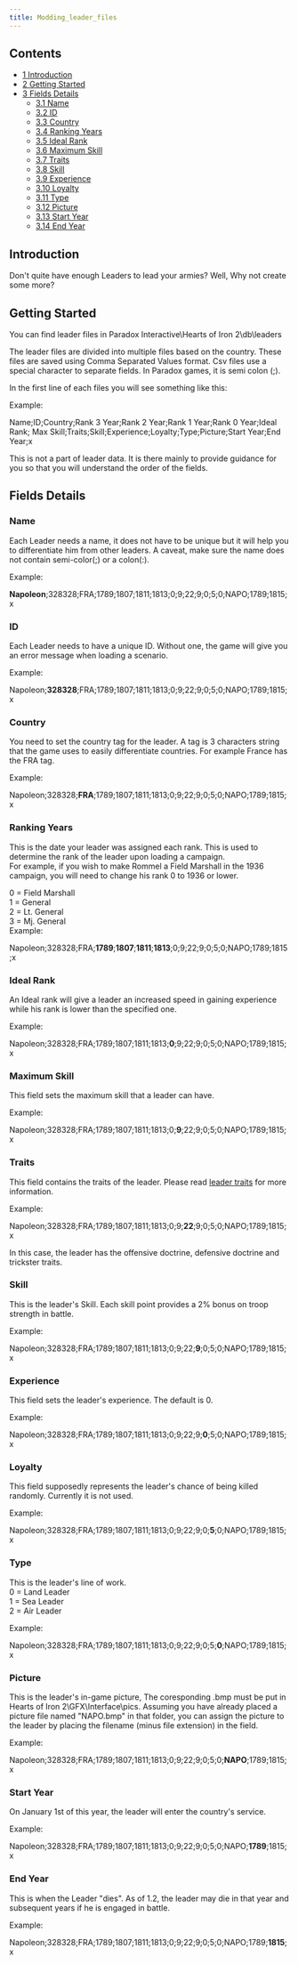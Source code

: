 ```yaml
---
title: Modding_leader_files
---
```


## Contents

- [1 Introduction](#Introduction)
- [2 Getting Started](#Getting_Started)
- [3 Fields Details](#Fields_Details)
  - [3.1 Name](#Name)
  - [3.2 ID](#ID)
  - [3.3 Country](#Country)
  - [3.4 Ranking Years](#Ranking_Years)
  - [3.5 Ideal Rank](#Ideal_Rank)
  - [3.6 Maximum Skill](#Maximum_Skill)
  - [3.7 Traits](#Traits)
  - [3.8 Skill](#Skill)
  - [3.9 Experience](#Experience)
  - [3.10 Loyalty](#Loyalty)
  - [3.11 Type](#Type)
  - [3.12 Picture](#Picture)
  - [3.13 Start Year](#Start_Year)
  - [3.14 End Year](#End_Year)

## Introduction

Don't quite have enough Leaders to lead your armies? Well, Why not create some more?

## Getting Started

You can find leader files in Paradox Interactive\\Hearts of Iron 2\\db\\leaders

The leader files are divided into multiple files based on the country. These files are saved using Comma Separated Values format. Csv files use a special character to separate fields. In Paradox games, it is semi colon (;).

In the first line of each files you will see something like this:

Example:

Name;ID;Country;Rank 3 Year;Rank 2 Year;Rank 1 Year;Rank 0 Year;Ideal Rank; Max Skill;Traits;Skill;Experience;Loyalty;Type;Picture;Start Year;End Year;x

This is not a part of leader data. It is there mainly to provide guidance for you so that you will understand the order of the fields.

## Fields Details

### Name

Each Leader needs a name, it does not have to be unique but it will help you to differentiate him from other leaders. A caveat, make sure the name does not contain semi-color(;) or a colon(:).

Example:

**Napoleon**;328328;FRA;1789;1807;1811;1813;0;9;22;9;0;5;0;NAPO;1789;1815;x

### ID

Each Leader needs to have a unique ID. Without one, the game will give you an error message when loading a scenario.

Example:

Napoleon;**328328**;FRA;1789;1807;1811;1813;0;9;22;9;0;5;0;NAPO;1789;1815;x

### Country

You need to set the country tag for the leader. A tag is 3 characters string that the game uses to easily differentiate countries. For example France has the FRA tag.

Example:

Napoleon;328328;**FRA**;1789;1807;1811;1813;0;9;22;9;0;5;0;NAPO;1789;1815;x

### Ranking Years

This is the date your leader was assigned each rank. This is used to determine the rank of the leader upon loading a campaign.  
For example, if you wish to make Rommel a Field Marshall in the 1936 campaign, you will need to change his rank 0 to 1936 or lower.

0 = Field Marshall  
1 = General  
2 = Lt. General  
3 = Mj. General  
Example:

Napoleon;328328;FRA;**1789**;**1807**;**1811**;**1813**;0;9;22;9;0;5;0;NAPO;1789;1815;x

### Ideal Rank

An Ideal rank will give a leader an increased speed in gaining experience while his rank is lower than the specified one.

Example:

Napoleon;328328;FRA;1789;1807;1811;1813;**0**;9;22;9;0;5;0;NAPO;1789;1815;x

### Maximum Skill

This field sets the maximum skill that a leader can have.

Example:

Napoleon;328328;FRA;1789;1807;1811;1813;0;**9**;22;9;0;5;0;NAPO;1789;1815;x

### Traits

This field contains the traits of the leader. Please read [leader traits](/wiki/Leader_Traits "Leader Traits") for more information.

Example:

Napoleon;328328;FRA;1789;1807;1811;1813;0;9;**22**;9;0;5;0;NAPO;1789;1815;x

In this case, the leader has the offensive doctrine, defensive doctrine and trickster traits.

### Skill

This is the leader's Skill. Each skill point provides a 2% bonus on troop strength in battle.

Example:

Napoleon;328328;FRA;1789;1807;1811;1813;0;9;22;**9**;0;5;0;NAPO;1789;1815;x

### Experience

This field sets the leader's experience. The default is 0.

Example:

Napoleon;328328;FRA;1789;1807;1811;1813;0;9;22;9;**0**;5;0;NAPO;1789;1815;x

### Loyalty

This field supposedly represents the leader's chance of being killed randomly. Currently it is not used.

Example:

Napoleon;328328;FRA;1789;1807;1811;1813;0;9;22;9;0;**5**;0;NAPO;1789;1815;x

### Type

This is the leader's line of work.  
0 = Land Leader  
1 = Sea Leader  
2 = Air Leader

Example:

Napoleon;328328;FRA;1789;1807;1811;1813;0;9;22;9;0;5;**0**;NAPO;1789;1815;x

### Picture

This is the leader's in-game picture, The coresponding .bmp must be put in Hearts of Iron 2\\GFX\\Interface\\pics. Assuming you have already placed a picture file named "NAPO.bmp" in that folder, you can assign the picture to the leader by placing the filename (minus file extension) in the field.

Example:

Napoleon;328328;FRA;1789;1807;1811;1813;0;9;22;9;0;5;0;**NAPO**;1789;1815;x

### Start Year

On January 1st of this year, the leader will enter the country's service.

Example:

Napoleon;328328;FRA;1789;1807;1811;1813;0;9;22;9;0;5;0;NAPO;**1789**;1815;x

### End Year

This is when the Leader "dies". As of 1.2, the leader may die in that year and subsequent years if he is engaged in battle.

Example:

Napoleon;328328;FRA;1789;1807;1811;1813;0;9;22;9;0;5;0;NAPO;1789;**1815**;x
